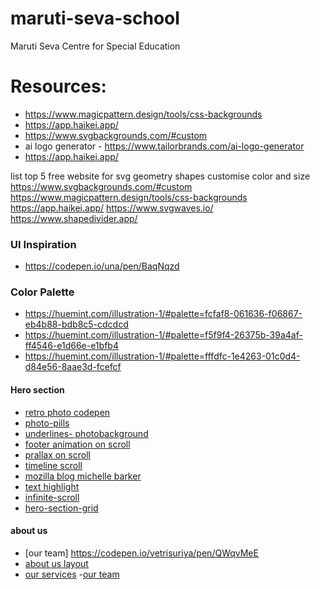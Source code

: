 # maruti-seva-school

Maruti Seva Centre for Special Education

# Resources:

- https://www.magicpattern.design/tools/css-backgrounds
- https://app.haikei.app/
- https://www.svgbackgrounds.com/#custom
- ai logo generator - https://www.tailorbrands.com/ai-logo-generator
- https://app.haikei.app/

list top 5 free website for svg geometry shapes customise color and size
https://www.svgbackgrounds.com/#custom
https://www.magicpattern.design/tools/css-backgrounds
https://app.haikei.app/
https://www.svgwaves.io/
https://www.shapedivider.app/

### UI Inspiration

- https://codepen.io/una/pen/BaqNqzd

### Color Palette

- https://huemint.com/illustration-1/#palette=fcfaf8-061636-f06867-eb4b88-bdb8c5-cdcdcd
- https://huemint.com/illustration-1/#palette=f5f9f4-26375b-39a4af-ff4546-e1d66e-e1bfb4
- https://huemint.com/illustration-1/#palette=fffdfc-1e4263-01c0d4-d84e56-8aae3d-fcefcf

#### Hero section

- [retro photo codepen](https://codepen.io/keithclark/pen/vNqxQJ)
- [photo-pills](https://codepen.io/RamiAlmofleh/pen/wvQvQWe)
- [underlines- photobackground](https://michellebarker.co.uk/#about)
- [footer animation on scroll](https://codepen.io/michellebarker/full/mdQEjJp)
- [prallax on scroll](https://codepen.io/keithclark/pen/ndEygj)
- [timeline scroll](https://codepen.io/utilitybend/pen/dyQmQYy)
- [mozilla blog michelle barker](https://developer.mozilla.org/en-US/blog/scroll-progress-animations-in-css/)
- [text highlight](https://codepen.io/jlengstorf/pen/bGzBwRm)
- [infinite-scroll](https://codepen.io/t_afif/pen/jOXRGGx)
- [hero-section-grid](https://codepen.io/ecemgo/pen/GRzpEpB)

#### about us

- [our team] https://codepen.io/vetrisuriya/pen/QWqvMeE
- [about us layout](https://codepen.io/harshit1112/pen/abaqaoq)
- [our services](https://codepen.io/jaymar-g-aranas/pen/XWbavVY) -[our team](https://codepen.io/ecemgo/pen/zYmNdzX)
